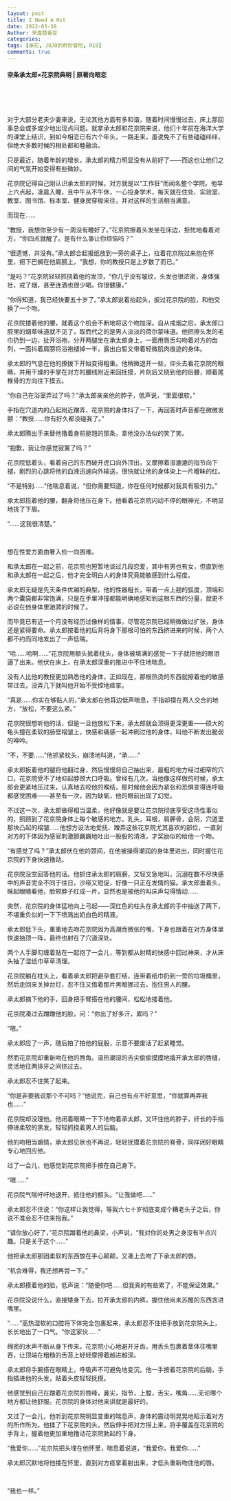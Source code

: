 ```yaml
---
layout: post
title: I Need A Hit
date: 2022-03-30
Author: 来盘茴香豆
categories: 
tags: [承花, JOJO的奇妙冒险, R18]
comments: true
--- 
```


#### 空条承太郎×花京院典明 | 原著向暗恋


<br/><br/><br/>


对于大部分老夫少妻来说，无论其他方面有多和谐，随着时间慢慢过去，床上那回事总会或多或少地出现点问题。就拿承太郎和花京院来说，他们十年前在海洋大学的课堂上结识，到如今相恋已有六个年头，一路走来，虽说免不了有些磕磕绊绊，但绝大多数时候的相处都和睦融洽。

只是最近，随着年龄的增长，承太郎的精力明显没有从前好了——而这也让他们之间的气氛开始变得有些微妙。

花京院记得自己刚认识承太郎的时候，对方就是以“工作狂”而闻名整个学院。他早上六点起，凌晨入睡，且中午从不午休，一心投身学术，每天就在住处、实验室、教室、图书馆、标本室、健身房穿梭来往，并对这样的生活相当满意。

而现在……

“教授，我想你至少有一周没有睡好了。”花京院擦着头发坐在床边，担忧地看着对方，“你四点就醒了。是有什么事让你烦恼吗？”

“很遗憾，并没有。”承太郎合起报纸放到一旁的桌子上，拉着花京院过来抱在怀里，把下巴搁在他肩膀上，“我想，你的教授只是上岁数了而已。”

“是吗？”花京院轻轻抓挠着他的发顶，“你几乎没有皱纹，头发也很浓密，身体强壮，戒了烟，甚至连酒也很少喝。你很健康。”

“你得知道，我已经快要五十岁了。”承太郎说着抬起头，扳过花京院的脸，和他交换了一个吻。

花京院搂着他的腰，就着这个机会不断地将这个吻加深。自从戒烟之后，承太郎口腔里的烟草味道就不见了，取而代之的是男人淡淡的荷尔蒙味道。他把擦头发的毛巾扔到一边，扯开浴袍，分开两腿坐在承太郎身上，一面用唇舌勾吻着对方的齿列，一面抖着肩膀将浴袍褪掉一半，露出白皙又带着轻微肌肉痕迹的身体。

承太郎的气息在他的撩拨下开始变得粗重。他稍微退开一些，仰头去看花京院的眼睛，并用干燥的手掌在对方的腰线附近来回抚摸，片刻后又绕到他的后腰，顺着尾椎骨的方向往下摸去。

“你自己在浴室弄过了吗？”承太郎亲亲他的脖子，低声说，“里面很软。”

手指在穴道内的凸起附近蹭弄，花京院的身体抖了一下，再回答时声音都在微微发颤：“教授……你有好久都没碰我了。”

承太郎腾出手来替他撸着身前挺翘的那条，拿他没办法似的笑了笑。

“抱歉，我让你感觉寂寞了吗？”

花京院低着头，看着自己的东西破开虎口向外顶出，又摩擦着湿漉漉的指节向下褪，剧烈的心跳将他的血液迅速向外输送，很快就让他的身体染上一片暧昧的红。

“不是特别……”他喘息着说，“但你需要知道，你在任何时候都对我具有吸引力。”

承太郎揽着他的腰，翻身将他压在身下。他看着花京院闪动不停的眼神光，不明显地挑了下眉。

“……这我很清楚。”

<br/>

想在性爱方面由奢入俭一向困难。

和承太郎在一起之前，花京院也短暂地谈过几段恋爱，其中有男也有女，但直到他和承太郎在一起之后，他才完全明白人的身体究竟能敏感到什么程度。

承太郎无疑是先天条件优越的典型。他的性器粗长，带着一点上翘的弧度，顶端和两个囊袋都非常饱满，只是在手里冲撞都能明确地感知到这根东西的分量，就更不必说在他身体里驰骋的时候了。

而毕竟已有近一个月没有经历过像样的情事，尽管花京院已经稍微做过扩张，身体还是紧得要命。承太郎按着他的后背将身下那根可怕的东西挤进来的时候，两个人都不约而同地发出了一声低喘。

“哈……哈啊……”花京院用额头抵着枕头，身体被填满的感觉一下子就把他的眼泪逼了出来。他伏在床上，在承太郎深重的推进中不住地喘息。

没有人比他的教授更加熟悉他的身体，正如现在，那根热烫的东西就擦着他的敏感带过去，没弄几下就叫他开始不受控地痉挛。

“真是……你实在够黏人的，”承太郎在他耳边低声喘息，手指却摸在两人交合的地方，“放松，不要这么紧。”

花京院很想听他的话，但是一旦他放松下来，承太郎就会顶得更深更重——硕大的龟头撞在柔软的肠壁褶皱上，快感和痛感一起冲刷过他的身体，叫他不断发出脆弱的呻吟。

“不，不要……”他抓紧枕头，崩溃地叫道，“承……”

承太郎扳着他的腿将他翻过身，然后慢慢将自己抽出来，最粗的地方经过细窄的穴口，花京院受不了地仰起脖颈大口呼吸。曾经有几次，当他像这样做的时候，承太郎会更紧地压过来，认真地去咬他的喉结，那时候他会因为紧张和恐惧变得连呼吸都感觉困难——甚至有一次，因为缺氧，他的眼前出现了幻觉。

不过这一次，承太郎做得相当温柔，他好像就是要让花京院彻底享受这场性事似的，照顾到了花京院身体上每个敏感的地方。乳头，耳根，肩胛骨，会阴，穴道里那块凸起的褶皱……他想方设法地爱抚、蹭弄这些花京院尤其喜欢的部位，一直到对方的下体因为感官刺激颤巍巍地吐出一股股的清液，才奖励似的给他一个吻。

“有感觉了吗？”承太郎伏在他的颈间，在他被操得潮润的身体里进出，同时握住花京院的下身快速撸动。

花京院没空回答他的话。他抓住承太郎的肩膀，又轻又急地叫，沉溺在数不尽快感中的声音完全不同于往日，沙哑又短促，好像一只正在发情的猫。承太郎垂着头，眯起眼睛看他，脸颊脖子红成一片，显然也是被他的叫床声勾得情动……

突然，花京院的身体猛地向上弓起——深红色的柱头在承太郎的手中抽送了两下，不堪重负似的一下下喷溅出奶白色的精液。

承太郎低下头，重重地去吻花京院因为高潮而微张的嘴，下身也跟着在对方身体里快速抽顶一阵，最终也射在了穴道深处。

两个人手脚勾缠着贴在一起抱了一会儿，等到都从射精的快感中回过神来，才从床头抽了湿纸巾草草清理。

花京院躺在枕头上，看着承太郎把避孕套打结，连带着纸巾扔到一旁的垃圾桶里，然后走回来关掉台灯，忍不住又借着那片黑暗挪过去，抱住男人的腰。

承太郎摘下他的手，回身把手臂搭在他的腰间，松松地搂着他。

花京院凑过去蹭蹭他的脸，问：“你出了好多汗，累吗？”

“嗯。”

承太郎应了一声，随后拍了拍他的屁股，示意不要废话了赶紧睡觉。

然而花京院却重新吻在他的唇角。温热潮湿的舌尖偷偷摸摸地撬开承太郎的唇缝，灵活地往两排牙之间挤过去。

承太郎忍不住笑了起来。

“你是非要我说那个不可吗？”他说完，自己也有点不好意思，“你就算再弄我也……”

花京院却没理他。他闭着眼睛一下下地吻着承太郎，又环住他的脖子，纤长的手指伸进柔软的黑发，轻轻抓挠着男人的后脑。

他的吻相当煽情，承太郎见状也不再说，轻轻抚摸着花京院的脊骨，同样闭好眼睛专心地回应他。

过了一会儿，他感觉到花京院把手按在自己身下。

“喂……”

花京院气喘吁吁地退开，抵住他的额头。“让我做吧……”

承太郎忍不住说：“你这样让我觉得，等我六七十岁彻底变成个糟老头子之后，你说不准会忍不住来抱我。”

“请你放心好了，”花京院蹭着他的鼻梁，小声说，“我对你的处男之身没有半点兴趣。只是关于这个……”

他把承太郎那团柔软的东西放在手心颠颠，又凑上去吻了下承太郎的唇。

“机会难得，我还想再尝一下。”

承太郎摸着他的脸，低声说：“随便你吧……但我真的有些累了，不能保证效果。”

花京院没说什么，直接矮身下去，拉开承太郎的内裤，握住他尚未苏醒的东西含进嘴里。

“……”高热湿软的口腔将下体完全包裹起来，承太郎忍不住把手放到花京院头上，长长地出了一口气。“你这家伙……”

绵密的水声不断从身下传来。花京院小心地避开牙齿，用舌头包裹着茎体往嘴里吞，让顶端在粗糙的舌苔上轻轻摩擦着越进越深。

承太郎将手腕搭在眼睛上，呼吸声不可避免地变沉。他一手按着花京院的后脑，手指插进他的头发，贴着头皮轻轻抚摸。

他感觉到自己在蹭着花京院的唇峰，鼻尖，指节，上膛，舌尖，嘴角……无论哪个地方都让他舒服。花京院的身体对他来讲就是最好的。

又过了一会儿，他听到花京院明显变重的喘息声，身体的震动明晃晃地昭示着对方的所作所为。他揉了下花京院的头，然后伸手把对方捞上来，将手覆盖在花京院的手背上，握着他更加重地撸动花京院勃起的下身。

“我爱你……”花京院把头埋在他怀里，喘息着说道，“我爱你，我爱你……”

承太郎沉默地将他搂在怀里，直到对方痉挛着射出来，才低头重新吻住他的唇。

<br/>

“我也一样。”

<br/><br/><br/>


